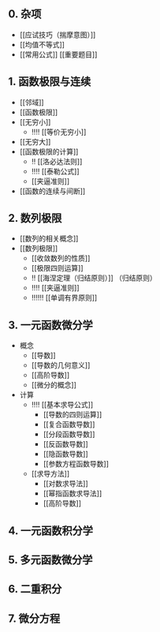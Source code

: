 ## 0. 杂项

- [[应试技巧（揣摩意图）]]
- [[均值不等式]]
- [[常用公式]]
[[重要题目]]
## 1. 函数极限与连续

- [[邻域]]
- [[函数极限]]
- [[无穷小]]
	- ‼️‼️ [[等价无穷小]]
- [[无穷大]]
- [[函数极限的计算]]
	- ‼️ [[洛必达法则]]
	- ‼️‼️ [[泰勒公式]]
	- [[夹逼准则]]
- [[函数的连续与间断]]

## 2. 数列极限

- [[数列的相关概念]]
- [[数列极限]]
	- [[收敛数列的性质]]
	- [[极限四则运算]]
	- ‼️ [[海涅定理（归结原则）]] （归结原则）
	- ‼️‼️ [[夹逼准则]]
	- ‼️‼‼ [[单调有界原则]]

## 3. 一元函数微分学

- 概念
	- [[导数]]
	- [[导数的几何意义]]
	- [[高阶导数]]
	- [[微分的概念]]
- 计算
	- ‼️‼️ [[基本求导公式]]
		- [[导数的四则运算]]
		- [[复合函数导数]]
		- [[分段函数导数]]
		- [[反函数导数]]
		- [[隐函数导数]]
		- [[参数方程函数导数]]
	- [[求导方法]]
		- [[对数求导法]]
		- [[幂指函数求导法]]
		- [[高阶导数]]


## 4. 一元函数积分学


## 5. 多元函数微分学


## 6. 二重积分


## 7. 微分方程
